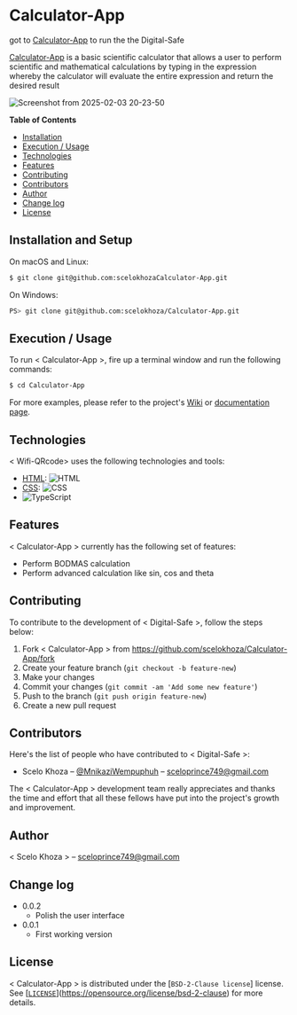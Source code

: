 


# Calculator-App
got to [Calculator-App](https://github.com/scelokhoza/Calculator-App) to run the the Digital-Safe


[Calculator-App]() is a basic scientific calculator that allows a user to perform scientific and mathematical calculations by typing in the expression whereby the calculator will evaluate the entire expression and return the desired result



![Screenshot from 2025-02-03 20-23-50](https://github.com/user-attachments/assets/4405438c-71cc-4f27-ad31-cb3b64e9b56f)
















**Table of Contents**

- [Installation](#installation)
- [Execution / Usage](#execution--usage)
- [Technologies](#technologies)
- [Features](#features)
- [Contributing](#contributing)
- [Contributors](#contributors)
- [Author](#author)
- [Change log](#change-log)
- [License](#license)

## Installation and Setup

On macOS and Linux:

```sh
$ git clone git@github.com:scelokhozaCalculator-App.git
```

On Windows:

```sh
PS> git clone git@github.com:scelokhoza/Calculator-App.git
```

## Execution / Usage


To run < Calculator-App >, fire up a terminal window and run the following commands:

```sh
$ cd Calculator-App
```



For more examples, please refer to the project's [Wiki](wiki) or [documentation page](docs).


## Technologies

< Wifi-QRcode> uses the following technologies and tools:

- [HTML](https://html.com/): ![HTML](https://img.shields.io/badge/HTML-E34F26?style=for-the-badge&logo=html5&logoColor=white)
- [CSS](https://css-tricks.com/): ![CSS](https://img.shields.io/badge/CSS-1572B6?style=for-the-badge&logo=css3&logoColor=white)
- ![TypeScript](https://img.shields.io/badge/TypeScript-3178C6?style=for-the-badge&logo=typescript&logoColor=white)



## Features

< Calculator-App  > currently has the following set of features:

- Perform BODMAS calculation
- Perform advanced calculation like sin, cos and theta


## Contributing

To contribute to the development of < Digital-Safe >, follow the steps below:

1. Fork <  Calculator-App > from <https://github.com/scelokhoza/Calculator-App/fork>
2. Create your feature branch (`git checkout -b feature-new`)
3. Make your changes
4. Commit your changes (`git commit -am 'Add some new feature'`)
5. Push to the branch (`git push origin feature-new`)
6. Create a new pull request

## Contributors

Here's the list of people who have contributed to < Digital-Safe >:

- Scelo Khoza – [@MnikaziWempuphuh](https://x.com/Mnikazi0Wempuph) – sceloprince749@gmail.com

The < Calculator-App > development team really appreciates and thanks the time and effort that all these fellows have put into the project's growth and improvement.

## Author

< Scelo Khoza > – sceloprince749@gmail.com

## Change log

- 0.0.2
    - Polish the user interface
- 0.0.1
    * First working version


## License

< Calculator-App > is distributed under the [`BSD-2-Clause license`] license. See [[`LICENSE`](https://unlicense.org)](https://opensource.org/license/bsd-2-clause) for more details.
